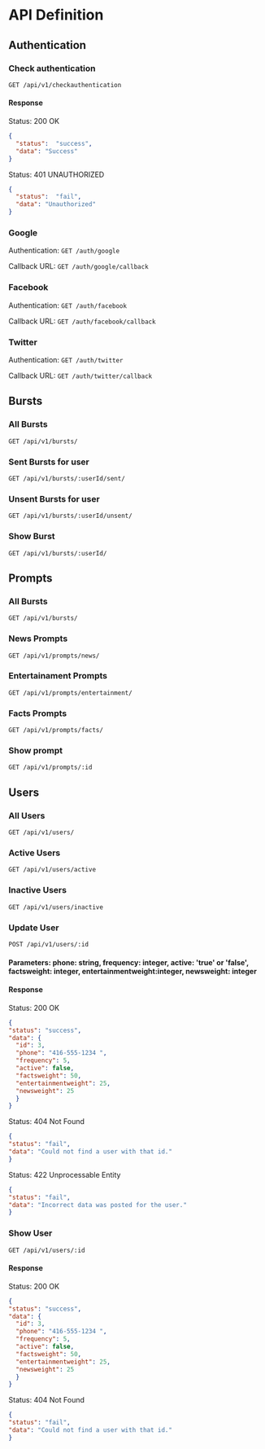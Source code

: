 # API Definition

## Authentication

### Check authentication

`GET /api/v1/checkauthentication`

#### Response

Status: 200 OK

```json
{
  "status":  "success",
  "data": "Success"
}
```

Status: 401 UNAUTHORIZED

```json
{
  "status":  "fail",
  "data": "Unauthorized"
}
```

### Google

Authentication: `GET /auth/google`

Callback URL: `GET /auth/google/callback`

### Facebook

Authentication: `GET /auth/facebook`

Callback URL: `GET /auth/facebook/callback`

### Twitter

Authentication: `GET /auth/twitter`

Callback URL: `GET /auth/twitter/callback`

## Bursts


### All Bursts

`GET /api/v1/bursts/`

### Sent Bursts for user

`GET /api/v1/bursts/:userId/sent/`

### Unsent Bursts for user

`GET /api/v1/bursts/:userId/unsent/`

### Show Burst

`GET /api/v1/bursts/:userId/`


## Prompts


### All Bursts

`GET /api/v1/bursts/`

### News Prompts

`GET /api/v1/prompts/news/`

### Entertainament Prompts

`GET /api/v1/prompts/entertainment/`

### Facts Prompts

`GET /api/v1/prompts/facts/`

### Show prompt

`GET /api/v1/prompts/:id`


## Users


### All Users

`GET /api/v1/users/`

### Active Users

`GET /api/v1/users/active`

### Inactive Users

`GET /api/v1/users/inactive`

### Update User

`POST /api/v1/users/:id`

#### Parameters: phone: string, frequency: integer, active: 'true' or 'false', factsweight: integer, entertainmentweight:integer, newsweight: integer

#### Response

Status: 200 OK

```json
{
"status": "success",
"data": {
  "id": 3,
  "phone": "416-555-1234 ",
  "frequency": 5,
  "active": false,
  "factsweight": 50,
  "entertainmentweight": 25,
  "newsweight": 25
  }
}
```

Status: 404 Not Found

```json
{
"status": "fail",
"data": "Could not find a user with that id."
}
```


Status: 422 Unprocessable Entity

```json
{
"status": "fail",
"data": "Incorrect data was posted for the user."
}
```


### Show User

`GET /api/v1/users/:id`

#### Response

Status: 200 OK

```json
{
"status": "success",
"data": {
  "id": 3,
  "phone": "416-555-1234 ",
  "frequency": 5,
  "active": false,
  "factsweight": 50,
  "entertainmentweight": 25,
  "newsweight": 25
  }
}
```

Status: 404 Not Found

```json
{
"status": "fail",
"data": "Could not find a user with that id."
}
```
